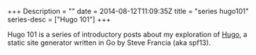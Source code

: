 +++
Description = ""
date = 2014-08-12T11:09:35Z
title = "series hugo101"
series-desc = ["Hugo 101"]
+++

Hugo 101 is a series of introductory posts about my exploration of
[Hugo](http://hugo.spf13.com), a static site generator written in Go by Steve
Francia (aka spf13).
